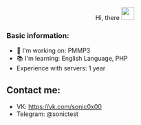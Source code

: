 <div id="header" align="center"> 
  Hi, there
  <img src="https://media.giphy.com/media/hvRJCLFzcasrR4ia7z/giphy.gif" width="30px"/>
</h1>
</div>


### Basic information:
- 🔭 I'm working on: PMMP3
- 📚 I'm learning: English Language, PHP
- Experience with servers: 1 year
## Contact me:
- VK: https://vk.com/sonic0x00
- Telegram: @sonictest
